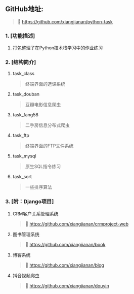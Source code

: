 ## GitHub地址: 
> 🔗 https://github.com/xiangjianan/python-task

### 1. [功能描述]

1. 打包整理了在Python技术栈学习中的作业练习


### 2. [结构简介]

1. task_class
   
   > 终端界面的选课系统
2. task_douban
   
   > 豆瓣电影信息爬虫
3. task_fang58
   
   > 二手房信息分布式爬虫
4. task_ftp
   
   > 终端界面的FTP文件系统
5. task_mysql
   
   > 原生SQL指令练习
6. task_sort
   
   > 一些排序算法

### 3. [附：Django项目]

1. CRM客户关系管理系统
   
   > 🔗 https://github.com/xiangjianan/crmproject-web
2. 图书管理系统
   
   > 🔗 https://github.com/xiangjianan/book
3. 博客系统
   
   > 🔗 https://github.com/xiangjianan/blog
4. 抖音视频爬虫
   
   > 🔗 https://github.com/xiangjianan/douyin